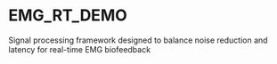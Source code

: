 # EMG_RT_DEMO
Signal processing framework designed to balance noise reduction and latency for real-time EMG biofeedback
